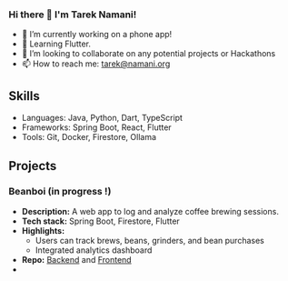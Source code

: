 ### Hi there 👋  I'm Tarek Namani!

- 🔭 I’m currently working on a phone app!
- 🌱 Learning Flutter.
- 👯 I’m looking to collaborate on any potential projects or Hackathons
- 📫 How to reach me: tarek@namani.org

## Skills
- Languages: Java, Python, Dart, TypeScript
- Frameworks: Spring Boot, React, Flutter
- Tools: Git, Docker, Firestore, Ollama


## Projects

### Beanboi (in progress !)
- **Description:** A web app to log and analyze coffee brewing sessions.
- **Tech stack:** Spring Boot, Firestore, Flutter
- **Highlights:** 
  - Users can track brews, beans, grinders, and bean purchases
  - Integrated analytics dashboard
- **Repo:** [Backend](https://github.com/Tatok-n/beanBoiBackend) and [Frontend](https://github.com/Tatok-n/beanBoi-frontend)
- 
